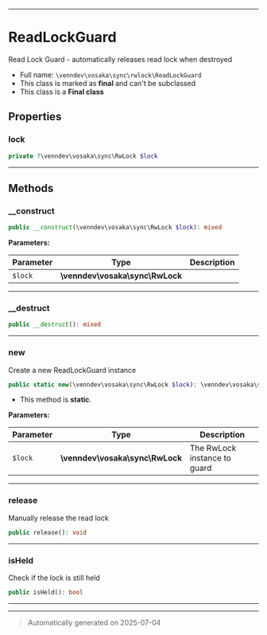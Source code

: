 ***

# ReadLockGuard

Read Lock Guard - automatically releases read lock when destroyed



* Full name: `\venndev\vosaka\sync\rwlock\ReadLockGuard`
* This class is marked as **final** and can't be subclassed
* This class is a **Final class**



## Properties


### lock



```php
private ?\venndev\vosaka\sync\RwLock $lock
```






***

## Methods


### __construct



```php
public __construct(\venndev\vosaka\sync\RwLock $lock): mixed
```








**Parameters:**

| Parameter | Type | Description |
|-----------|------|-------------|
| `$lock` | **\venndev\vosaka\sync\RwLock** |  |





***

### __destruct



```php
public __destruct(): mixed
```












***

### new

Create a new ReadLockGuard instance

```php
public static new(\venndev\vosaka\sync\RwLock $lock): \venndev\vosaka\sync\rwlock\ReadLockGuard
```



* This method is **static**.




**Parameters:**

| Parameter | Type | Description |
|-----------|------|-------------|
| `$lock` | **\venndev\vosaka\sync\RwLock** | The RwLock instance to guard |





***

### release

Manually release the read lock

```php
public release(): void
```












***

### isHeld

Check if the lock is still held

```php
public isHeld(): bool
```












***


***
> Automatically generated on 2025-07-04
